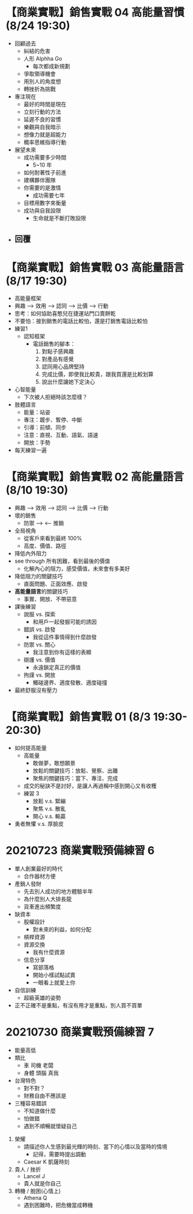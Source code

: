# 【商業實戰】銷售實戰 04 高能量習慣 (8/24 19:30)
- 回顧過去
    - 糾結的危害
    - 人形 Alphha Go 
        - 每次都成新規劃
    - 爭取領導機會
    - 用別人的角度想
    - 轉挫折為挑戰
- 專注現在
    - 最好的時間是現在
    - 立刻行動的方法
    - 延遲不良的習慣
    - 樂觀與自我暗示
    - 想像力就是超能力
    - 概率思維指導行動
- 展望未來
    - 成功需要多少時間
        - 5~10 年
    - 如何耐著性子前進
    - 建構夥伴團隊
    - 你需要的是激情
        - 成功需要七年
    - 目標用數字來衡量
    - 成功與自我設限
        - 生命就是不斷打敗設限
- 回覆
    - 


# 【商業實戰】銷售實戰 03 高能量語言 (8/17 19:30)
- 高能量框架
- 興趣 --> 效用 --> 認同 --> 比價 --> 行動
- 思考：如何協助喜憨兒在捷運站門口賣餅乾
- 不要怕：接到銷售的電話比較怕，還是打銷售電話比較怕
- 練習1
    - 認知框架
        - 電話銷售的腳本：  
            1. 對點子感興趣
            2. 對產品有感覺
            3. 認同用心品牌堅持
            4. 完成比價，即使我比較貴，跟我買還是比較划算
            5. 說出什麼讓她下定決心
- 心智能量
    - 下次被人拒絕時該怎麼樣？
- 肢體語言
    - 能量：站姿
    - 專注：踱步、暫停、中斷
    - 引導：前傾、同步
    - 注意：直視、互動、語氣、語速
    - 開放：手勢
- 每天練習一遍

# 【商業實戰】銷售實戰 02 高能量語言 (8/10 19:30)
- 興趣 --> 效用 --> 認同 --> 比價 --> 行動
- 壞的銷售
    - 防禦 --> <-- 推銷
- 全局視角
    - 從客戶來看到最終 100%
    - 高度、價值、路徑
- 降低內外阻力
- see through 所有困難，看到最後的價值
    - 化解內心的阻力，感受價值，未來會有多美好
- 降低阻力的關鍵技巧
    - 直面問題、正面效應、啟發
- **高能量語言**的關鍵技巧
    - 事實、開放、不帶惡意
- 課後練習
    - 說服 vs. 探索
        - 和用戶一起發掘可能的誘因
    - 錯誤 vs. 啟發
        - 我從這件事情得到什麼啟發
    - 防禦 vs. 關心
        - 我注意到你有這樣的表顯
    - 辯護 vs. 價值
        - 永遠鎖定真正的價值
    - 拘謹 vs. 開放
        - 觸碰邊界、適度發散、適度碰撞
- 最終舒服沒有壓力

# 【商業實戰】銷售實戰 01 (8/3 19:30-20:30)
- 如何提高能量 
    - 高能量
        - 敢做夢，敢想願景
        - 放鬆的關鍵技巧：放鬆、覺察、出離
        - 聚焦的關鍵技巧：當下、專注、完成
    - 成交的秘訣不是討好，是讓人再過稱中感到開心又有收穫
    - 練習 3
        - 放鬆 v.s. 緊繃
        - 聚焦 v.s. 散亂
        - 開心 v.s. 輸贏
- 勇者無懼 v.s. 厚臉皮

# 20210723 商業實戰預備練習 6
- 單人創業最好的時代
    - 合作器材方便
- 產銷人發財
    - 先去別人成功的地方體驗半年
    - 為什麼別人大排長龍
    - 貨車進出頻繁度
- 缺資本
    - 股權設計
        - 對未來的利益，如何分配
    - 槓桿資源
    - 資源交換
        - 我有什麼資源
    - 信息分享
        - 寫部落格
        - 開始小樣試點試賣
        - 一眼看上就愛上你
- 自信訓練
    - 超級英雄的姿勢
- 正不正確不是重點，有沒有用才是重點，別人買不買單

# 20210730 商業實戰預備練習 7
- 能量高低
- 類比
    - 車 司機 老闆 
    - 身體 頭腦 真我
- 台灣特色
    - 對不對？
    - 財務自由不應該是
- 三種容易錯誤
    - 不知道做什麼
    - 怕做錯
    - 遇到不順暢就懷疑自己
1. 榮耀
    - 請描述你人生感到最光輝的時刻、當下的心情以及當時的情境
        - 記得，需要時提出調動
    - Caesar K 凱薩時刻
2. 貴人 / 挫折
    - Lancel J 
    - 貴人就是你自己
3. 轉機 / 脫困(心情上)
    - Athena Q 
    - 遇到困難時，把危機當成轉機